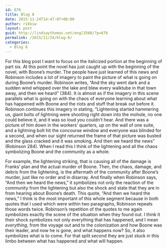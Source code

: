 ```yaml
---
id: 676
title: Blog 8
date: 2015-11-24T14:47:07+00:00
author: rikkiw
layout: post
guid: http://lindsaythomas.net/engl3560/?p=676
permalink: /2015/11/24/blog-8/
categories:
  - Blog 8
---
```

For this blog post I want to focus on the italicized portion at the beginning of part six. At this point the novel has just caught up with the beginning of the novel, with Boone’s murder. The people have just learned of this news and Robinson includes a lot of imagery to paint the picture of what is going on during Boone’s murder. Robinson writes, “And the sky went dark and a sudden wind whipped over the lake and blew every walktube in that town away, and then we heard” (384). It is almost as if the imagery in this scene parallels what is going on with the chaos of everyone learning about what has happened with Boone and the riots and stuff that break out before it. Robinson continues this imagery in stating, “Lightening started hammering us, giant bolts of lightning were shooting right down into the mohole, no one could believe it, and it was so loud you couldn’t hear. And there was a picture of him down in the workers’ quarters, up on the wall of one suite, and a lightning bolt hit the concourse window and everyone was blinded for a second, and when our sight returned the frame of that picture was busted and the glass cracked and it was smoking. And then we heard the news” (Robinson 284). When I read this I think of the lightening and all the chaos symbolizing Boone and the community as a whole.

For example, the lightening striking, that is causing all of the damage is Franks’ plan and the actual murder of Boone. Then, the chaos, damage, and debris from the lightening, is the aftermath of the community after Boone’s murder, just like no order and in disarray. And finally when Robinson says, “And then we heard the news,” it symbolizes not only the reaction of the community from the lightening but also the shock and state that they are in from hearing about Boone’s death. This quote, “And then we heard the news,” I think is the most important of this whole segment because in both quotes that I used which were within two paragraphs, Robinson repeats those words twice. Robinson’s repetition of the quotes to me again symbolizes exactly the scene of the situation when they found out. I think it their shock symbolizes not only everything that has happened, and I mean _everything_, from the voyage out and to the colonization and how Boone was their leader, and now he is gone, and what happens now? So, it also symbolizes what is to come. For that split second they are just stuck in this limbo between what has happened and what will happen.